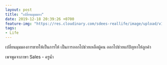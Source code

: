 ```yaml
---
layout: post
title: "เปลี่ยนมุมมอง"
date: 2019-12-18 20:39:26 +0700
feature-img: "https://res.cloudinary.com/sdees-reallife/image/upload/v1555658919/sample_feature_img.png"
tags:
- Life
---
```

เปลี่ยนมุมมองการขายให้เป็นการให้ เป็นการออกไปช่วยเหลือผู้คน ออกไปช่วยแก้ปัญหาให้ลูกค้า

<i class="fa fa-child" style="color:plum"></i>

เพจพูดจาภาษา Sales - ครูน้ำ

